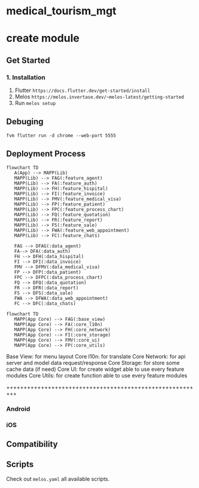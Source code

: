 # medical_tourism_mgt

# create module


## Get Started

### 1. Installation

1. Flutter
   `https://docs.flutter.dev/get-started/install`
2. Melos
   `https://melos.invertase.dev/~melos-latest/getting-started`
3. Run `melos setup`

## Debuging

`fvm flutter run -d chrome --web-port 5555`

## Deployment Process

```mermaid
flowchart TD
   A(App) --> MAPP(Lib)
   MAPP(Lib) --> FAG(:feature_agent)
   MAPP(Lib) --> FA(:feature_auth)
   MAPP(Lib) --> FH(:feature_hispital)
   MAPP(Lib) --> FI(:feature_invoice)
   MAPP(Lib) --> FMV(:feature_medical_visa)
   MAPP(Lib) --> FP(:feature_patient)
   MAPP(Lib) --> FPC(:feature_process_chart)
   MAPP(Lib) --> FQ(:feature_quotation)
   MAPP(Lib) --> FR(:feature_report)
   MAPP(Lib) --> FS(:feature_sale)
   MAPP(Lib) --> FWA(:feature_web_appointment)
   MAPP(Lib) --> FC(:feature_chats)

   FAG --> DFAG(:data_agent)
   FA--> DFA(:data_auth)
   FH --> DFH(:data_hispital)
   FI --> DFI(:data_invoice)
   FMV --> DFMV(:data_medical_visa)
   FP --> DFP(:data_patient)
   FPC --> DFPC(:data_process_chart)
   FQ --> DFQ(:data_quotation)
   FR --> DFR(:data_report)
   FS --> DFS(:data_sale)
   FWA --> DFWA(:data_web_appointment)
   FC --> DFC(:data_chats)

```

```mermaid
flowchart TD
   MAPP(App Core) --> FAG(:base_view)
   MAPP(App Core) --> FA(:core_l10n)
   MAPP(App Core) --> FH(:core_network)
   MAPP(App Core) --> FI(:core_storage)
   MAPP(App Core) --> FMV(:core_ui)
   MAPP(App Core) --> FP(:core_utils)

```

Base View: for menu layout
Core l10n: for translate
Core Network: for api server and model data request/response
Core Storage: for store some cache data (if need)
Core UI: for create widget able to use every feature modules
Core Utils: for create function able to use every feature modules


+++++++++++++++++++++++++++++++++++++++++++++++++++++++++

### Android

### iOS

## Compatibility

## Scripts

Check out `melos.yaml` all available scripts.
